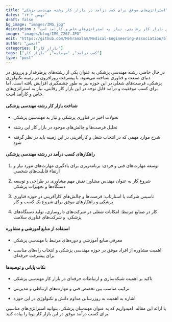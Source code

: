 ```yaml
---
title: "استراتژی‌های موفق برای کسب درآمد در بازار کار رشته مهندسی پزشکی"
dates: "بهمن ۱۴۰۲"
draft: false
bg_image: "images/IMG.jpg"
description : "در حال حاضر، رشته مهندسی پزشکی به عنوان یکی از رشته‌های پرطرفدار و پررونق در دنیای صنعت و فناوری شناخته می‌شود. با پیشرفت روزافزون در زمینه تکنولوژی پزشکی، فرصت‌های شغلی در این حوزه نیز به طور چشمگیری افزایش یافته است. اما برای کسب موفقیت و درآمد قابل توجه در این بازار کار رقابتی، نیاز به استراتژی‌های خاص و کارآمد است."
image: "images/blog/IMG_7267.JPG"
edit: "https://github.com/Mehranalam/Medical-Engineering-Association/blob/main/content/english/blog/successful-strategies-earn-money-medical-engineering-job-market.md"
author: "انجمن"
categories: ["بازار کار"]
tags: ["کسب درآمد", "سرمایه", "بازار کار"]
type: "post"
---
```


در حال حاضر، رشته مهندسی پزشکی به عنوان یکی از رشته‌های پرطرفدار و پررونق در دنیای صنعت و فناوری شناخته می‌شود. با پیشرفت روزافزون در زمینه تکنولوژی پزشکی، فرصت‌های شغلی در این حوزه نیز به طور چشمگیری افزایش یافته است. اما برای کسب موفقیت و درآمد قابل توجه در این بازار کار رقابتی، نیاز به استراتژی‌های خاص و کارآمد است.

#### شناخت بازار کار رشته مهندسی پزشکی
- تحولات اخیر در فناوری پزشکی و نیاز به مهندسین پزشکی
  
- تحلیل فرصت‌ها و چالش‌های موجود در بازار کار این رشته
  
- شرح موارد مهمی که در انتخاب شغل و کارآفرینی در این زمینه باید در نظر گرفته شود

#### راهکارهای کسب درآمد در رشته مهندسی پزشکی
1. توسعه مهارت‌های فنی و فردی: برنامه‌ریزی برای یادگیری مهارت‌های مورد نیاز و ارتقاء قابلیت‌های شخصی
   
2. شروع کار به عنوان مهندس مشاور: نقش مهم مشاوری در طراحی و توسعه دستگاه‌ها و تجهیزات پزشکی

3. تاسیس شرکت یا استارتاپ: فرصت‌ها و چالش‌های کارآفرینی در حوزه فناوری پزشکی و راهکارهای موفق برای شروع یک کسب و کار

4. کار در صنایع مرتبط: امکانات شغلی در شرکت‌های داروسازی، تولید دستگاه‌های پزشکی، و شرکت‌های فناوری سلامت

#### استفاده از منابع آموزشی و مشاوره
- معرفی منابع آموزشی و دوره‌های مرتبط با مهندسی پزشکی
  
- اهمیت مشاوره از افراد موفق در حوزه مهندسی پزشکی و انتخاب راه‌های مناسب برای پیشرفت حرفه‌ای

#### نکات پایانی و توصیه‌ها
- تاکید بر اهمیت شبکه‌سازی و ارتباطات حرفه‌ای در بازار کار مهندسی پزشکی
  
- ترکیب مناسب بین تخصص فنی و مهارت‌های ارتباطی و مدیریتی
  
- اشاره به اهمیت به روزرسانی مداوم دانش و تکنولوژی در این حوزه

با ارائه این مقاله، امیدواریم که به عنوان مهندسان پزشکی، بتوانید استراتژی‌های مناسبی برای کسب درآمد موفق در این بازار کار پویا را پیاده کنید.
